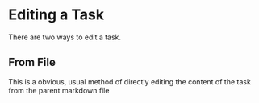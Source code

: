 # Editing a Task

There are two ways to edit a task.

## From File

This is a obvious, usual method of directly editing the content of the task from the parent markdown file
